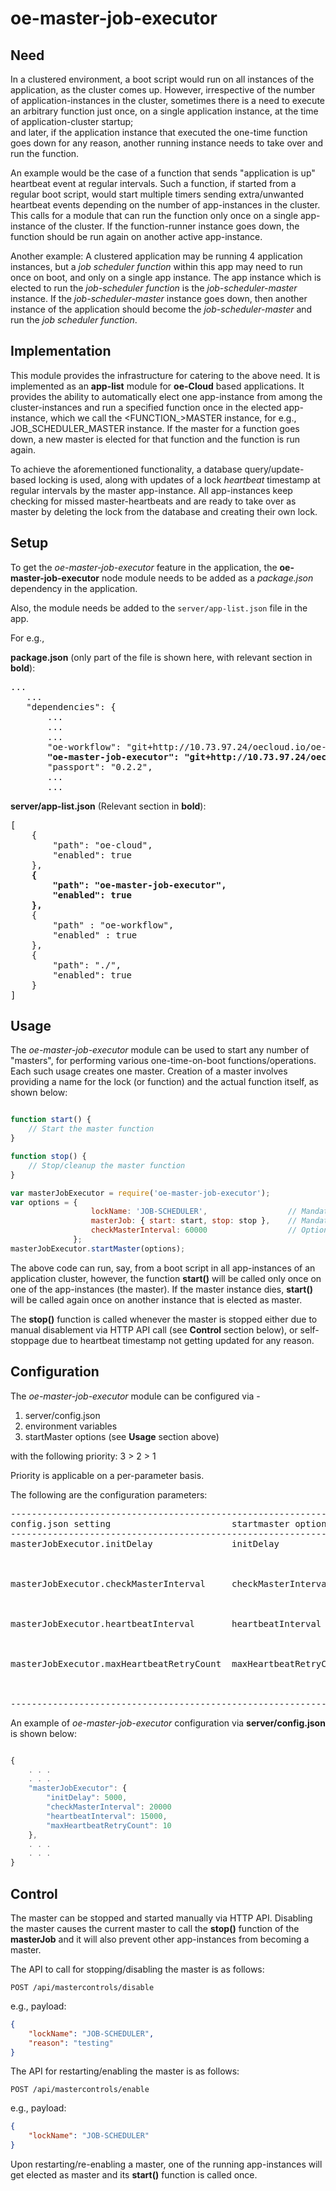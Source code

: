 # oe-master-job-executor

## Need
In a clustered environment, a boot script would run on all instances of the application, as the cluster comes up. 
However, irrespective of the number of application-instances in the cluster, sometimes there is a need to execute an 
arbitrary function just once, on a single application instance, at the time of application-cluster startup;  
and later, if the application instance that executed the one-time function goes down for any reason, another running 
instance needs to take over and run the function.

An example would be the case of a function that sends "application is up" heartbeat event at regular intervals. 
Such a function, if started from a regular boot script, would start multiple timers sending extra/unwanted heartbeat events 
depending on the number of app-instances in the cluster. This calls for a module that can run the function only 
once on a single app-instance of the cluster. If the function-runner instance goes down, the function should be run again on another 
active app-instance.

Another example: A clustered application may be running 4 application instances, but a *job scheduler function* within this app
may need to run once on boot, and only on a single app instance. The app instance which is elected to run the *job-scheduler function* 
is the *job-scheduler-master* instance.
If the *job-scheduler-master* instance goes down, then another instance of the application should become the *job-scheduler-master* and
run the *job scheduler function*.


## Implementation
This module provides the infrastructure for catering to the above need. It is implemented as an **app-list** module for **oe-Cloud** based applications. 
It provides the ability to automatically elect one app-instance from among the cluster-instances and run a specified function once in the elected app-instance, 
which we call the <FUNCTION_>MASTER instance, for e.g., JOB_SCHEDULER_MASTER instance. If the master for a function goes down, 
a new master is elected for that function and the function is run again.

To achieve the aforementioned functionality, a database query/update-based locking is used, along with updates of a lock *heartbeat* timestamp
at regular intervals by the master app-instance. All app-instances keep checking for missed master-heartbeats and are ready to take over 
as master by deleting the lock from the database and creating their own lock.


## Setup
To get the *oe-master-job-executor* feature in the application, the **oe-master-job-executor** node module needs to be added 
as a *package.json* dependency in the application. 

Also, the module needs be added to the `server/app-list.json` file in the app. 

For e.g., 

**package.json**  (only part of the file is shown here, with relevant section in **bold**):

<pre>
...
   ...
   "dependencies": {
       ...
       ...
       ...
       "oe-workflow": "git+http://10.73.97.24/oecloud.io/oe-workflow.git#master",
       <B>"oe-master-job-executor": "git+http://10.73.97.24/oecloud.io/oe-master-job-executor.git#master",</B>
       "passport": "0.2.2",
       ...
       ...
</pre>

**server/app-list.json**   (Relevant section in **bold**):

<pre>
[
    {
        "path": "oe-cloud",
        "enabled": true
    },
    <b>{
        "path": "oe-master-job-executor",
        "enabled": true
    },</b>
	{
		"path" : "oe-workflow",
		"enabled" : true
	},
	{
        "path": "./",
        "enabled": true
    }
]
</pre>

## Usage
The *oe-master-job-executor* module can be used to start any number of "masters", for performing various one-time-on-boot functions/operations.
Each such usage creates one master. Creation of a master involves providing a name for the lock (or function) and the actual function itself, as shown below:

```javascript

function start() {
    // Start the master function
}

function stop() {
    // Stop/cleanup the master function
}

var masterJobExecutor = require('oe-master-job-executor');
var options = { 
                  lockName: 'JOB-SCHEDULER',                  // Mandatory
                  masterJob: { start: start, stop: stop },    // Mandatory
                  checkMasterInterval: 60000                  // Optional
              };
masterJobExecutor.startMaster(options);


```
The above code can run, say, from a boot script in all app-instances of an application cluster, however, the function **start()** will be called only once
on one of the app-instances (the master). If the master instance dies, **start()** will be called again once on another instance that is elected as master.

The **stop()** function is called whenever the master is stopped either due to manual disablement via HTTP API call (see **Control** section below), 
or self-stoppage due to heartbeat timestamp not getting updated for any reason.


## Configuration
The *oe-master-job-executor* module can be configured via -

1. server/config.json
2. environment variables
3. startMaster options (see **Usage** section above)

with the following priority:  3 > 2 > 1

Priority is applicable on a per-parameter basis.

The following are the configuration parameters:

<pre>
----------------------------------------------------------------------------------------------------------------------------------------
config.json setting                       startmaster option      Env Variable            type          default    Description          
----------------------------------------------------------------------------------------------------------------------------------------
masterJobExecutor.initDelay               initDelay               INIT_DELAY              number (ms)   1000       This setting determines the delay
                                                                                                                   in milliseconds since boot, after 
                                                                                                                   which the master is started
                                                                                                     
masterJobExecutor.checkMasterInterval     checkMasterInterval     CHECK_MASTER_INTERVAL   number (ms)   30000      This is the interval at which each 
                                                                                                                   app-instance checks for the master heartbeat
                                                                                                                   in order to try and become master itself
                                                                                                                     
masterJobExecutor.heartbeatInterval       heartbeatInterval       MASTER_JOB_HEARTBEAT_INTERVAL                    This is the interval at which heartbeat
                                                                                          number (ms)   8000       timestamp is updated by the master 
                                                                                                                     

masterJobExecutor.maxHeartbeatRetryCount  maxHeartbeatRetryCount  MASTER_JOB_MAX_HEARTBEAT_RETRY_COUNT             This is the number of times the master
                                                                                          number        3          heartbeat will be retried upon falure
                                                                                                                   to send heartbeat.

-----------------------------------------------------------------------------------------------------------------------------------------
</pre>


An example of *oe-master-job-executor* configuration via **server/config.json** is shown below:

```javascript

{
    . . .
    . . .
    "masterJobExecutor": {
        "initDelay": 5000,
        "checkMasterInterval": 20000
        "heartbeatInterval": 15000,
        "maxHeartbeatRetryCount": 10
    },
    . . .
    . . .
}
```

## Control
The master can be stopped and started manually via HTTP API. Disabling the master causes the current master to call the 
**stop()** function of the **masterJob** and it will also prevent other app-instances from becoming a master.

The API to call for stopping/disabling the master is as follows:
```
POST /api/mastercontrols/disable
```
e.g., payload:
```json
{
    "lockName": "JOB-SCHEDULER",  
    "reason": "testing"
}

```

The API for restarting/enabling the master is as follows:
```
POST /api/mastercontrols/enable
```
e.g., payload:
```json
{
    "lockName": "JOB-SCHEDULER"
}

```
Upon restarting/re-enabling a master, one of the running app-instances will get elected as master and its **start()** function is called once.

